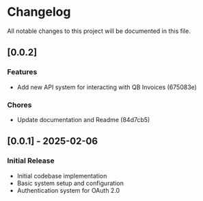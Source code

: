 # Changelog

All notable changes to this project will be documented in this file.

## [0.0.2]

### Features

- Add new API system for interacting with QB Invoices (675083e)

### Chores

- Update documentation and Readme (84d7cb5)

## [0.0.1] - 2025-02-06

### Initial Release

- Initial codebase implementation
- Basic system setup and configuration
- Authentication system for OAuth 2.0
